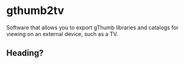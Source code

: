 # gthumb2tv
Software that allows you to export gThumb libraries and catalogs for viewing on an external device, such as a TV.
## Heading?
